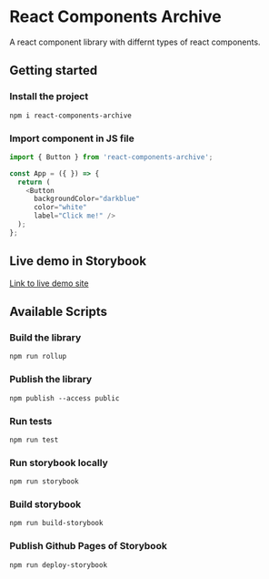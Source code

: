 # React Components Archive
A react component library with differnt types of react components.

## Getting started

### Install the project

```
npm i react-components-archive
```

### Import component in JS file
```js
import { Button } from 'react-components-archive';

const App = ({ }) => {
  return (
    <Button
      backgroundColor="darkblue"
      color="white"
      label="Click me!" />
  );
};

```

## Live demo in Storybook
[Link to live demo site](https://filiphuhta.github.io/react-component-library/)
## Available Scripts
### Build the library

```
npm run rollup
```

### Publish the library

```
npm publish --access public
```

### Run tests

```
npm run test
```

### Run storybook locally

```
npm run storybook
```

### Build storybook

```
npm run build-storybook
```
### Publish Github Pages of Storybook

```
npm run deploy-storybook
```


